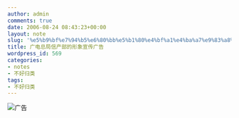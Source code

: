 ```yaml
---
author: admin
comments: true
date: 2006-08-24 08:43:23+00:00
layout: note
slug: '%e5%b9%bf%e7%94%b5%e6%80%bb%e5%b1%80%e4%bf%a1%e4%ba%a7%e9%83%a8%e7%9a%84%e6%8b%9b%e5%95%86%e5%b9%bf%e5%91%8a'
title: 广电总局信产部的形象宣传广告
wordpress_id: 569
categories:
- notes
- 不好归类
tags:
- 不好归类
---
```


![广告](http://photo7.yupoo.com/20060824/163751_505332039.jpg)
